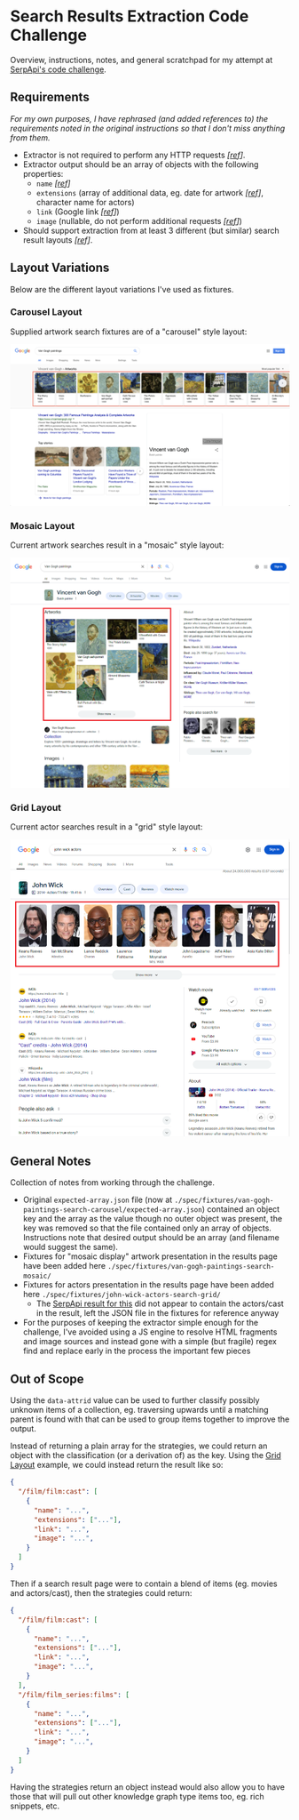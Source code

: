 # Search Results Extraction Code Challenge

Overview, instructions, notes, and general scratchpad for my attempt at [SerpApi's code challenge](https://github.com/serpapi/code-challenge).

## Requirements

_For my own purposes, I have rephrased (and added references to) the requirements noted in the original instructions so that I don't miss anything from them._

- Extractor is not required to perform any HTTP requests _[[ref](./instructions/README.md#:~:text=No%20extra%20HTTP%20requests%20should%20be%20needed%20for%20anything.)]_.
- Extractor output should be an array of objects with the following properties:
  - `name` _[[ref](./instructions/README.md#:~:text=Extract%20the%20painting%20name%2C)]_
  - `extensions` (array of additional data, eg. date for artwork _[[ref](./instructions/README.md#:~:text=extensions%20array%20(date))]_, character name for actors)
  - `link` (Google link _[[ref](./instructions/README.md#:~:text=extensions%20array%20(date)%2C-,and%20Google%20link%20in,-an%20array.)]_)
  - `image` (nullable, do not perform additional requests _[[ref](./instructions/README.md#:~:text=not%20the%20ones%20where%20extra%20requests%20are%20needed)]_)
- Should support extraction from at least 3 different (but similar) search result layouts _[[ref](./instructions/README.md#:~:text=Test%20against%202%20other%20similar%20result%20pages)]_.

## Layout Variations

Below are the different layout variations I've used as fixtures.

### Carousel Layout

Supplied artwork search fixtures are of a "carousel" style layout:

![Carousel style layout](./spec/fixtures/van-gogh-paintings-search-carousel/screenshot.png?raw=true "Carousel style layout")

### Mosaic Layout

Current artwork searches result in a "mosaic" style layout:

![Mosaic style layout](./spec/fixtures/van-gogh-paintings-search-mosaic/screenshot.png?raw=true "Mosaic style layout")

### Grid Layout

Current actor searches result in a "grid" style layout:

![Grid style layout](./spec/fixtures/john-wick-actors-search-grid/screenshot.png?raw=true "Grid style layout")

## General Notes

Collection of notes from working through the challenge.

- Original `expected-array.json` file (now at `./spec/fixtures/van-gogh-paintings-search-carousel/expected-array.json`) contained an object key and the array as the value though no outer object was present, the key was removed so that the file contained only an array of objects. Instructions note that desired output should be an array (and filename would suggest the same).
- Fixtures for "mosaic display" artwork presentation in the results page have been added here `./spec/fixtures/van-gogh-paintings-search-mosaic/`
- Fixtures for actors presentation in the results page have been added here `./spec/fixtures/john-wick-actors-search-grid/`
  - The [SerpApi result for this](./spec/fixtures/john-wick-actors-search-grid/serpapi-search-result.json) did not appear to contain the actors/cast in the result, left the JSON file in the fixtures for reference anyway
- For the purposes of keeping the extractor simple enough for the challenge, I've avoided using a JS engine to resolve HTML fragments and image sources and instead gone with a simple (but fragile) regex find and replace early in the process the important few pieces

## Out of Scope

Using the `data-attrid` value can be used to further classify possibly unknown items of a collection, eg. traversing upwards until a matching parent is found with that can be used to group items together to improve the output.

Instead of returning a plain array for the strategies, we could return an object with the classification (or a derivation of) as the key. Using the [Grid Layout](#grid-layout) example, we could instead return the result like so:
```json
{
  "/film/film:cast": [
    {
      "name": "...",
      "extensions": ["..."],
      "link": "...",
      "image": "...",
    }
  ]
}
```

Then if a search result page were to contain a blend of items (eg. movies and actors/cast), then the strategies could return:
```json
{
  "/film/film:cast": [
    {
      "name": "...",
      "extensions": ["..."],
      "link": "...",
      "image": "...",
    }
  ],
  "/film/film_series:films": [
    {
      "name": "...",
      "extensions": ["..."],
      "link": "...",
      "image": "...",
    }
  ]
}
```

Having the strategies return an object instead would also allow you to have those that will pull out other knowledge graph type items too, eg. rich snippets, etc.
